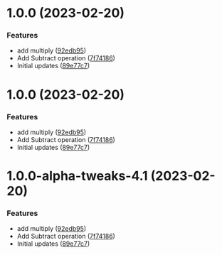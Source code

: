 # 1.0.0 (2023-02-20)


### Features

* add multiply ([92edb95](https://github.com/Architected/semantic-nuget-package/commit/92edb95e4cc8e012ed9d62b3e631644f8f1d23b5))
* Add Subtract operation ([7f74186](https://github.com/Architected/semantic-nuget-package/commit/7f741869a1d414b6eb8d990919a03275620eabba))
* Initial updates ([89e77c7](https://github.com/Architected/semantic-nuget-package/commit/89e77c75efaf3cfbc7ac6c9ac74018927ee7f564))

# 1.0.0 (2023-02-20)


### Features

* add multiply ([92edb95](https://github.com/Architected/semantic-nuget-package/commit/92edb95e4cc8e012ed9d62b3e631644f8f1d23b5))
* Add Subtract operation ([7f74186](https://github.com/Architected/semantic-nuget-package/commit/7f741869a1d414b6eb8d990919a03275620eabba))
* Initial updates ([89e77c7](https://github.com/Architected/semantic-nuget-package/commit/89e77c75efaf3cfbc7ac6c9ac74018927ee7f564))

# 1.0.0-alpha-tweaks-4.1 (2023-02-20)


### Features

* add multiply ([92edb95](https://github.com/Architected/semantic-nuget-package/commit/92edb95e4cc8e012ed9d62b3e631644f8f1d23b5))
* Add Subtract operation ([7f74186](https://github.com/Architected/semantic-nuget-package/commit/7f741869a1d414b6eb8d990919a03275620eabba))
* Initial updates ([89e77c7](https://github.com/Architected/semantic-nuget-package/commit/89e77c75efaf3cfbc7ac6c9ac74018927ee7f564))

